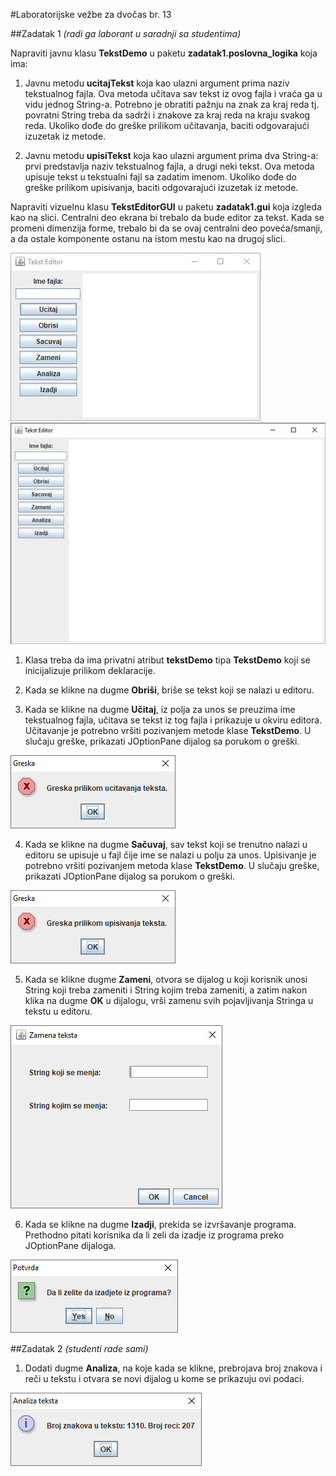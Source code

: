#Laboratorijske vežbe za dvočas br. 13

##Zadatak 1
*(radi ga laborant u saradnji sa studentima)*

Napraviti javnu klasu **TekstDemo** u paketu **zadatak1.poslovna_logika** koja ima:

1. Javnu metodu **ucitajTekst** koja kao ulazni argument prima naziv tekstualnog fajla. Ova metoda učitava sav tekst iz ovog fajla i vraća ga u vidu jednog String-a. Potrebno je obratiti pažnju na znak za kraj reda tj. povratni String treba da sadrži i znakove za kraj reda na kraju svakog reda. Ukoliko dođe do greške prilikom učitavanja, baciti odgovarajući izuzetak iz metode.

2. Javnu metodu **upisiTekst** koja kao ulazni argument prima dva String-a: prvi predstavlja naziv tekstualnog fajla, a drugi neki tekst. Ova metoda upisuje tekst u tekstualni fajl sa zadatim imenom. Ukoliko dođe do greške prilikom upisivanja, baciti odgovarajući izuzetak iz metode.

Napraviti vizuelnu klasu **TekstEditorGUI** u paketu **zadatak1.gui** koja izgleda kao na slici. Centralni deo ekrana bi trebalo da bude editor za tekst. Kada se promeni dimenzija forme, trebalo bi da se ovaj centralni deo poveća/smanji, a da ostale komponente ostanu na istom mestu kao na drugoj slici.

![Editor Gui](../images/tekst-editor-gui.jpg)
![Editor Gui](../images/tekst-editor-gui-prosiren.jpg)

1. Klasa treba da ima privatni atribut **tekstDemo** tipa **TekstDemo** koji se inicijalizuje prilikom deklaracije.

2. Kada se klikne na dugme **Obriši**, briše se tekst koji se nalazi u editoru. 

3. Kada se klikne na dugme **Učitaj**, iz polja za unos se preuzima ime tekstualnog fajla, učitava se tekst iz tog fajla i prikazuje u okviru editora. Učitavanje je potrebno vršiti pozivanjem metode klase **TekstDemo**. U slučaju greške, prikazati JOptionPane dijalog sa porukom o greški.

![Dialog zamena](../images/greska-ucitaj-dijalog.jpg)

4. Kada se klikne na dugme **Sačuvaj**, sav tekst koji se trenutno nalazi u editoru se upisuje u fajl čije ime se nalazi u polju za unos. Upisivanje je potrebno vršiti pozivanjem metoda klase **TekstDemo**. U slučaju greške, prikazati JOptionPane dijalog sa porukom o greški.

![Dialog zamena](../images/greska-upisi-dijalog.jpg)

5. Kada se klikne dugme **Zameni**, otvora se dijalog u koji korisnik unosi String koji treba zameniti i String kojim treba zameniti, a zatim nakon klika na dugme **OK** u dijalogu, vrši zamenu svih pojavljivanja Stringa u tekstu u editoru.

![Dialog zamena](../images/zamena-teksta-dijalog.jpg)

6. Kada se klikne na dugme **Izadji**, prekida se izvršavanje programa. Prethodno pitati korisnika da li zeli da izadje iz programa preko JOptionPane dijaloga.

![Dialog zamena](../images/potvrdi-izlaz-dijalog.jpg)


##Zadatak 2
*(studenti rade sami)*

1. Dodati dugme **Analiza**, na koje kada se klikne, prebrojava broj znakova i reči u tekstu i otvara se novi dijalog u kome se
prikazuju ovi podaci. 

![Dialog analiza](../images/analiza-dijalog.jpg)